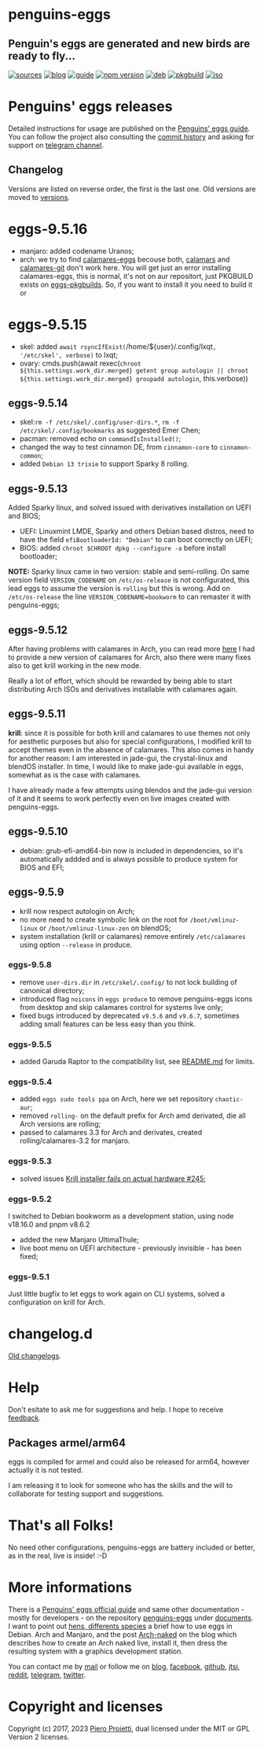 penguins-eggs
=============

## Penguin&#39;s eggs are generated and new birds are ready to fly...
[![sources](https://img.shields.io/badge/github-sources-cyan)](https://github.com/pieroproietti/penguins-eggs)
[![blog](https://img.shields.io/badge/blog-penguin's%20eggs-cyan)](https://penguins-eggs.net)
[![guide](https://img.shields.io/badge/guide-penguin's%20eggs-cyan)](https://penguins-eggs.net/docs/Tutorial/eggs-users-guide)
[![npm version](https://img.shields.io/npm/v/penguins-eggs.svg)](https://npmjs.org/package/penguins-eggs)
[![deb](https://img.shields.io/badge/deb-packages-blue)](https://sourceforge.net/projects/penguins-eggs/files/DEBS)
[![pkgbuild](https://img.shields.io/badge/pkgbuild-packages-blue)](https://sourceforge.net/projects/penguins-eggs/files/PKGBUILD)
[![iso](https://img.shields.io/badge/iso-images-cyan)](https://sourceforge.net/projects/penguins-eggs/files/ISOS)

# Penguins' eggs releases

Detailed instructions for usage are published on the [Penguins' eggs guide](https://penguins-eggs.net/docs/Tutorial/eggs-users-guide). You can follow the project also consulting the [commit history](https://github.com/pieroproietti/penguins-eggs/commits/master) and asking for support on [telegram channel](https://t.me/penguins_eggs). 

## Changelog
Versions are listed on reverse order, the first is the last one. Old versions are moved to [versions](https://sourceforge.net/projects/penguins-eggs/files/DEBS/versions/). 

# eggs-9.5.16
* manjaro: added codename Uranos;
* arch: we try to find [calamares-eggs](https://github.com/pieroproietti/eggs-pkgbuilds/tree/master/aur/calamares-eggs) becouse both, [calamars](https://aur.archlinux.org/packages/calamares) and [calamares-git](https://aur.archlinux.org/packages/calamares-git) don't work here. You will get just an error installing calamares-eggs, this is normal, it's not on aur repositort, just PKGBUILD exists on [eggs-pkgbuilds](https://github.com/pieroproietti/eggs-pkgbuilds). So, if you want to install it you need to build it or

# eggs-9.5.15
* skel: added `await rsyncIfExist(`/home/${user}/.config/lxqt`, '/etc/skel', verbose)` to lxqt;
* ovary: cmds.push(await rexec(`chroot ${this.settings.work_dir.merged} getent group autologin || chroot ${this.settings.work_dir.merged} groupadd autologin`, this.verbose))

## eggs-9.5.14
* skel:`rm -f /etc/skel/.config/user-dirs.*`, `rm -f /etc/skel/.config/bookmarks` as suggested Emer Chen;
* pacman: removed echo on `commandIsInstalled()`;
* changed the way to test cinnamon DE, from `cinnamon-core` to `cinnamon-common`;
* added `Debian 13 trixie` to support Sparky 8 rolling.

## eggs-9.5.13
Added Sparky linux, and solved issued with derivatives installation on UEFI and BIOS;
* UEFI: Linuxmint LMDE, Sparky and others Debian based distros, need to have the field `efiBootloaderId: "Debian"` to can boot correctly on UEFI;
* BIOS: added `chroot $CHROOT dpkg --configure -a` before install bootloader;

**NOTE:** Sparky linux came in two version: stable and semi-rolling. On same version field `VERSION_CODENAME` on `/etc/os-release` is not configurated, this lead eggs to assume the version is `rolling` but this is wrong. Add on `/etc/os-release` the line `VERSION_CODENAME=bookworm` to can remaster it with penguins-eggs;

## eggs-9.5.12
After having problems with calamares in Arch, you can read more [here](https://penguins-eggs.net/blog/arch-calamares-icu) I had to provide a new version of calamares for Arch, also there were many fixes also to get krill working in the new mode. 

Really a lot of effort, which should be rewarded by being able to start distributing Arch ISOs and derivatives installable with calamares again.

## eggs-9.5.11
**krill**: since it is possible for both krill and calamares to use themes not only for aesthetic purposes but also for special configurations, I modified krill to accept themes even in the absence of calamares. This also comes in handy for another reason: I am interested in jade-gui, the crystal-linux and blendOS installer. In time, I would like to make jade-gui available in eggs, somewhat as is the case with calamares.

I have already made a few attempts using blendos and the jade-gui version of it and it seems to work perfectly even on live images created with penguins-eggs.

## eggs-9.5.10
* debian: grub-efi-amd64-bin now is included in dependencies, so it's automatically addded and is always possible to produce system for BIOS and EFI;

## eggs-9.5.9
* krill now respect autologin on Arch;
* no more need to create symbolic link on the root for `/boot/vmlinuz-linux` or `/boot/vmlinuz-linux-zen` on blendOS;
* system installation (krill or calamares) remove entirely `/etc/calamares` using option `--release` in produce.

### eggs-9.5.8
* remove `user-dirs.dir` in `/etc/skel/.config/` to not lock building of canonical directory;
* introduced flag `noicons` in `eggs produce` to remove penguins-eggs icons from desktop and skip calamares control for systems live only;
* fixed bugs introduced by deprecated `v9.5.6` and `v9.6.7`, sometimes adding small features can be less easy than you think.

### eggs-9.5.5
* added Garuda Raptor to the compatibility list, see [README.md](https://sourceforge.net/projects/penguins-eggs/files/ISOS/garuda/) for limits.


### eggs-9.5.4
* added `eggs sudo tools ppa` on Arch, here we set repository `chaotic-aur`;
* removed `rolling-` on the default prefix for Arch amd derivated, die all Arch versions are rolling;
* passed to calamares 3.3 for Arch and derivates, created rolling/calamares-3.2 for manjaro.

### eggs-9.5.3
* solved issues [Krill installer fails on actual hardware #245](https://github.com/pieroproietti/penguins-eggs/issues/245);

### eggs-9.5.2
I switched to Debian bookworm as a development station, using node v18.16.0 and pnpm v8.6.2

* added the new Manjaro UltimaThule;
* live boot menu on UEFI architecture - previously invisible - has been fixed;

### eggs-9.5.1
Just little bugfix to let eggs to work again on CLI systems, solved a configuration on krill for Arch.

# changelog.d
[Old changelogs](https://github.com/pieroproietti/penguins-eggs/tree/master/changelog.d).

# Help
Don't esitate to ask me for suggestions and help. I hope to receive [feedback](https://github.com/pieroproietti/penguins-eggs/issues).

## Packages armel/arm64
eggs is compiled for armel and could also be released for arm64, however actually it is not tested.

I am releasing it to look for someone who has the skills and the will to collaborate for testing support and suggestions.

# That's all Folks!
No need other configurations, penguins-eggs are battery included or better, as in the real, live is inside! :-D

# More informations
There is a [Penguins' eggs official guide](https://penguins-eggs.net/docs/Tutorial/eggs-users-guide) and same other documentation - mostly for developers - on the repository [penguins-eggs](https://github.com/pieroproietti/penguins-eggs) under [documents](https://github.com/pieroproietti/penguins-eggs/tree/master/documents). I want to point out [hens, differents species](https://github.com/pieroproietti/penguins-eggs/blob/master/documents/hens-different-species.md) a brief how to use eggs in Debian. Arch and Manjaro, and the post [Arch-naked](https://penguins-eggs.net/docs/Tutorial/archlinux-naked.html) on the blog which describes how to create an Arch naked live, install it, then dress the resulting system with a graphics development station.

You can contact me by [mail](mailto://pieroproietti@gmail.com) or follow me on 
[blog](https://penguins-eggs.net), 
[facebook](https://www.facebook.com/groups/128861437762355/), 
[github](https://github.com/pieroproietti/penguins-krill), 
[jtsi](https://meet.jit.si/PenguinsEggsMeeting), 
[reddit](https://www.reddit.com/user/Artisan61), 
[telegram](https://t.me/penguins_eggs), 
[twitter](https://twitter.com/pieroproietti).

# Copyright and licenses
Copyright (c) 2017, 2023 [Piero Proietti](https://penguins-eggs.net/about-me.html), dual licensed under the MIT or GPL Version 2 licenses.
